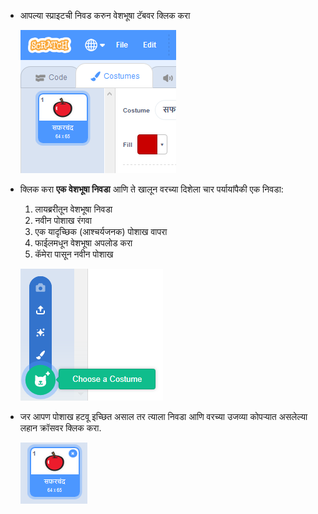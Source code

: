 - आपल्या स्प्राइटची निवड करुन वेशभूषा टॅबवर क्लिक करा
    
    ![costumes tab](images/costumes_tab.png)

- क्लिक करा **एक वेशभूषा निवडा** आणि ते खालून वरच्या दिशेला चार पर्यायांपैकी एक निवडा:
    
    1. लायब्ररीतून वेशभूषा निवडा
    2. नवीन पोशाख रंगवा
    3. एक यादृच्छिक (आश्चर्यजनक) पोशाख वापरा
    4. फाईलमधून वेशभूषा अपलोड करा
    5. कॅमेरा पासून नवीन पोशाख
    
    ![ठिकाण निवडा](images/choose_location.png)

- जर आपण पोशाख हटवू इच्छित असाल तर त्याला निवडा आणि वरच्या उजव्या कोपऱ्यात असलेल्या लहान क्रॉसवर क्लिक करा.
    
    ![delete costume](images/delete_costume.png)